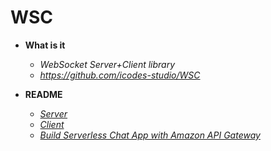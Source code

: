 # WSC

- **What is it**
    - *WebSocket Server+Client library*
    - *https://github.com/icodes-studio/WSC*

- **README**
    - [*Server*](https://github.com/icodes-studio/WSC/blob/main/S/README.md)
    - [*Client*](https://github.com/icodes-studio/WSC/blob/main/C/README.md)
    - [*Build Serverless Chat App with Amazon API Gateway*](https://github.com/icodes-studio/WSC/blob/main/A/README.md)
